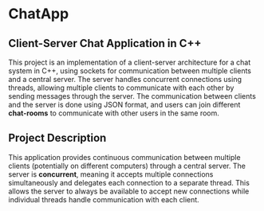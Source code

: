 # ChatApp

## Client-Server Chat Application in C++

This project is an implementation of a client-server architecture for a chat system in C++, using sockets
for communication between multiple clients and a central server. The server handles concurrent connections
using threads, allowing multiple clients to communicate with each other by sending messages through the server.
The communication between clients and the server is done using JSON format, and users can join different 
**chat-rooms** to communicate with other users in the same room.

## Project Description

This application provides continuous communication between multiple clients (potentially on different computers)
through a central server. The server is **concurrent**, meaning it accepts multiple connections simultaneously
and delegates each connection to a separate thread. This allows the server to always be available to accept new
connections while individual threads handle communication with each client.
